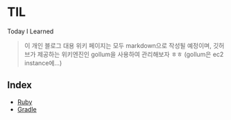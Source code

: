 # TIL
Today I Learned

> 이 개인 블로그 대용 위키 페이지는 모두 markdown으로 작성될 예정이며,
깃허브가 제공하는 위키엔진인 gollum을 사용하여 관리해보자 ㅎㅎ (gollum은 ec2 instance에...)

## Index
- [Ruby](https://github.com/ragubyun/TIL/tree/master/Ruby)
- [Gradle](https://github.com/ragubyun/TIL/tree/master/Gradle)